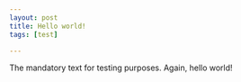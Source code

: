 ```yaml
---
layout: post
title: Hello world!
tags: [test]

---
```


The mandatory text for testing purposes. Again, hello world!

<!-- vim: set tw=80 ft=mkd sw=4 sts=4 et : -->
